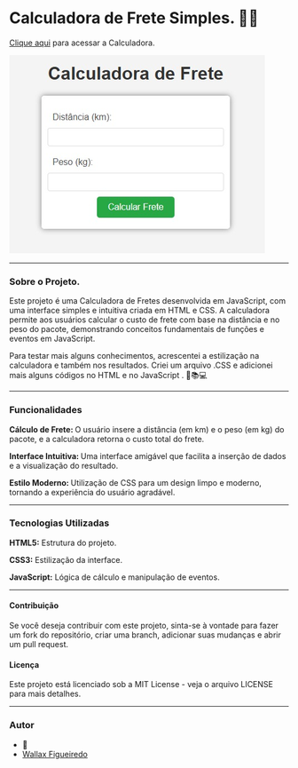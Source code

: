 # Calculadora de Frete Simples. 🔢🚚

<a href=""> Clique aqui</a> para acessar a Calculadora.

![logo Calculadora de Frete](Calculadora.jpeg)

---

### Sobre o Projeto.

Este projeto é uma Calculadora de Fretes desenvolvida em JavaScript, com uma interface simples e intuitiva criada em HTML e CSS. A calculadora permite aos usuários calcular o custo de frete com base na distância e no peso do pacote, demonstrando conceitos fundamentais de funções e eventos em JavaScript.

Para testar mais alguns conhecimentos, acrescentei a estilização na calculadora e também nos resultados. Criei um arquivo .CSS e adicionei mais alguns códigos no HTML e no JavaScript . 🚀📚💻

---

### Funcionalidades

<strong> Cálculo de Frete: </strong> O usuário insere a distância (em km) e o peso (em kg) do pacote, e a calculadora retorna o custo total do frete.

<strong> Interface Intuitiva: </strong> Uma interface amigável que facilita a inserção de dados e a visualização do resultado.

<strong> Estilo Moderno: </strong> Utilização de CSS para um design limpo e moderno, tornando a experiência do usuário agradável.

---

### Tecnologias Utilizadas

<strong> HTML5:</strong> Estrutura do projeto.

<strong> CSS3:</strong> Estilização da interface.

<strong> JavaScript:</strong> Lógica de cálculo e manipulação de eventos.

---

#### Contribuição
Se você deseja contribuir com este projeto, sinta-se à vontade para fazer um fork do repositório, criar uma branch, adicionar suas mudanças e abrir um pull request.

#### Licença
Este projeto está licenciado sob a MIT License - veja o arquivo LICENSE para mais detalhes.

---

### Autor

- 🦁
- [Wallax Figueiredo](https://www.linkedin.com/in/wallax-figueiredo-41116b285/)